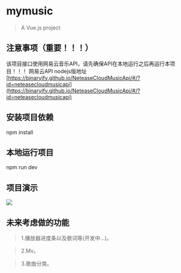 # mymusic

> A Vue.js project



## 注意事项（重要！！！）
该项目接口使用网易云音乐API，请先确保API在本地运行之后再运行本项目！！！
网易云API nodejs版地址[https://binaryify.github.io/NeteaseCloudMusicApi/#/?id=neteasecloudmusicapi](https://binaryify.github.io/NeteaseCloudMusicApi/#/?id=neteasecloudmusicapi)
## 安装项目依赖
npm install

## 本地运行项目
npm run dev



## 项目演示
<img src="img/demo.gif" />


## 未来考虑做的功能
>1.播放器进度条以及歌词等(开发中...)。

>2.Mv。

>3.歌曲分类。

